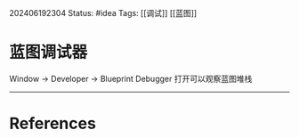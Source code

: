202406192304
Status: #idea
Tags: [[调试]] [[蓝图]]
# 蓝图调试器

Window -> Developer -> Blueprint Debugger 打开可以观察蓝图堆栈

---
# References
